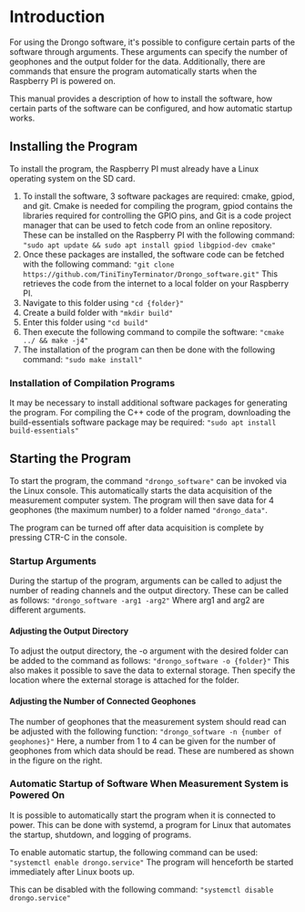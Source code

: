 # Introduction
For using the Drongo software, it's possible to configure certain parts of the software through arguments. These arguments can specify the number of geophones and the output folder for the data. Additionally, there are commands that ensure the program automatically starts when the Raspberry PI is powered on.

This manual provides a description of how to install the software, how certain parts of the software can be configured, and how automatic startup works.

## Installing the Program
To install the program, the Raspberry PI must already have a Linux operating system on the SD card.
1. To install the software, 3 software packages are required: cmake, gpiod, and git. Cmake is needed for compiling the program, gpiod contains the libraries required for controlling the GPIO pins, and Git is a code project manager that can be used to fetch code from an online repository. These can be installed on the Raspberry PI with the following command:
   `"sudo apt update && sudo apt install gpiod libgpiod-dev cmake"`
2. Once these packages are installed, the software code can be fetched with the following command:
   `"git clone https://github.com/TiniTinyTerminator/Drongo_software.git"`
   This retrieves the code from the internet to a local folder on your Raspberry PI.
3. Navigate to this folder using `"cd {folder}"`
4. Create a build folder with `"mkdir build"`
5. Enter this folder using `"cd build"`
6. Then execute the following command to compile the software:
   `"cmake ../ && make -j4"`
7. The installation of the program can then be done with the following command:
   `"sudo make install"`

### Installation of Compilation Programs
It may be necessary to install additional software packages for generating the program. For compiling the C++ code of the program, downloading the build-essentials software package may be required:
   `"sudo apt install build-essentials"`

## Starting the Program
To start the program, the command `"drongo_software"` can be invoked via the Linux console. This automatically starts the data acquisition of the measurement computer system. The program will then save data for 4 geophones (the maximum number) to a folder named `"drongo_data"`.

The program can be turned off after data acquisition is complete by pressing CTR-C in the console.

### Startup Arguments
During the startup of the program, arguments can be called to adjust the number of reading channels and the output directory. These can be called as follows:
   `"drongo_software -arg1 -arg2"`
   Where arg1 and arg2 are different arguments.

#### Adjusting the Output Directory
To adjust the output directory, the -o argument with the desired folder can be added to the command as follows:
   `"drongo_software -o {folder}"`
   This also makes it possible to save the data to external storage. Then specify the location where the external storage is attached for the folder.

#### Adjusting the Number of Connected Geophones
The number of geophones that the measurement system should read can be adjusted with the following function:
   `"drongo_software -n {number of geophones}"`
   Here, a number from 1 to 4 can be given for the number of geophones from which data should be read. These are numbered as shown in the figure on the right.

### Automatic Startup of Software When Measurement System is Powered On
It is possible to automatically start the program when it is connected to power. This can be done with systemd, a program for Linux that automates the startup, shutdown, and logging of programs.

To enable automatic startup, the following command can be used:
   `"systemctl enable drongo.service"`
   The program will henceforth be started immediately after Linux boots up.

This can be disabled with the following command:
   `"systemctl disable drongo.service"`

